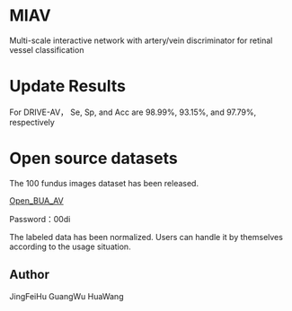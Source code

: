 # MIAV
Multi-scale interactive network with artery/vein discriminator for retinal vessel classification 

# Update Results
For DRIVE-AV， Se, Sp, and Acc are 98.99%, 93.15%, and 97.79%, respectively

# Open source datasets

The 100 fundus images dataset has been released.

[Open_BUA_AV](https://pan.baidu.com/s/1V0eChuEa6_ec0lVtP7Nu1w )

Password：00di

The labeled data has been normalized. Users can handle it by themselves according to the usage situation.

## Author
JingFeiHu	GuangWu	HuaWang
